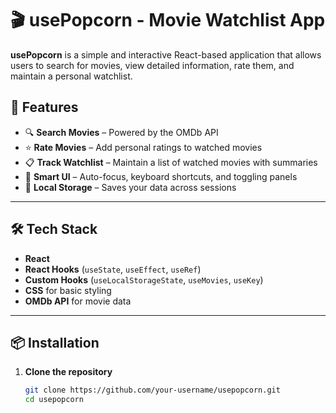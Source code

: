 # 🎬 usePopcorn - Movie Watchlist App

**usePopcorn** is a simple and interactive React-based application that allows users to search for movies, view detailed information, rate them, and maintain a personal watchlist.


## 🚀 Features

- 🔍 **Search Movies** – Powered by the OMDb API  
- ⭐ **Rate Movies** – Add personal ratings to watched movies  
- 📋 **Track Watchlist** – Maintain a list of watched movies with summaries  
- 🧠 **Smart UI** – Auto-focus, keyboard shortcuts, and toggling panels  
- 💾 **Local Storage** – Saves your data across sessions  

---

## 🛠 Tech Stack

- **React**
- **React Hooks** (`useState`, `useEffect`, `useRef`)
- **Custom Hooks** (`useLocalStorageState`, `useMovies`, `useKey`)
- **CSS** for basic styling
- **OMDb API** for movie data

---

## 📦 Installation

1. **Clone the repository**
   ```bash
   git clone https://github.com/your-username/usepopcorn.git
   cd usepopcorn

